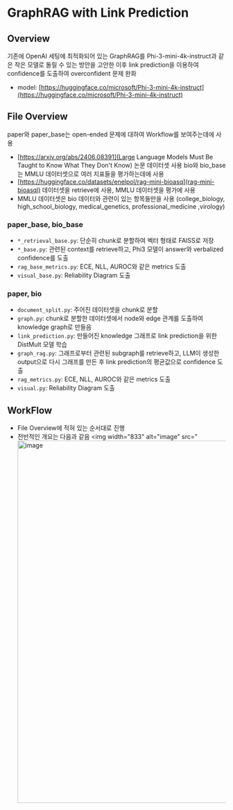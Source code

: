 GraphRAG with Link Prediction
=============
## Overview
기존에 OpenAI 세팅에 최적화되어 있는 GraphRAG를 Phi-3-mini-4k-instruct과 같은 작은 모델로 돌릴 수 있는 방안을 고안한 이후 link prediction을 이용하여 confidence를 도출하여 overconfident 문제 완화
+ model: [https://huggingface.co/microsoft/Phi-3-mini-4k-instruct](https://huggingface.co/microsoft/Phi-3-mini-4k-instruct)

## File Overview
paper와 paper_base는 open-ended 문제에 대하여 Workflow를 보여주는데에 사용 
- [https://arxiv.org/abs/2406.08391](Large Language Models Must Be Taught to Know What They Don't Know) 논문 데이터셋 사용
bio와 bio_base는 MMLU 데이터셋으로 여러 지표들을 평가하는데에 사용
- [https://huggingface.co/datasets/enelpol/rag-mini-bioasq](rag-mini-bioasql) 데이터셋을 retrieve에 사용, MMLU 데이터셋을 평가에 사용
- MMLU 데이터셋은 bio 데이터와 관련이 있는 항목들만을 사용 (college_biology, high_school_biology, medical_genetics, professional_medicine ,virology)

### paper_base, bio_base
- `*_retrieval_base.py`: 단순히 chunk로 분할하여 벡터 형태로 FAISS로 저장
- `*_base.py`: 관련된 context를 retrieve하고, Phi3 모델이 answer와 verbalized confidence를 도출
- `rag_base_metrics.py`: ECE, NLL, AUROC와 같은 metrics 도출
- `visual_base.py`: Reliability Diagram 도출

### paper, bio
- `document_split.py`: 주어진 데이터셋을 chunk로 분할
- `graph.py`: chunk로 분할한 데이터셋에서 node와 edge 관계를 도출하여 knowledge graph로 만들음
- `link_prediction.py`: 만들어진 knowledge 그래프로 link prediction을 위한 DistMult 모델 학습
- `graph_rag.py`: 그래프로부터 관련된 subgraph를 retrieve하고, LLM이 생성한 output으로 다시 그래프를 만든 후 link prediction의 평균값으로 confidence 도출
- `rag_metrics.py`: ECE, NLL, AUROC와 같은 metrics 도출
- `visual.py`: Reliability Diagram 도출

## WorkFlow
- File Overview에 적혀 있는 순서대로 진행
- 전반적인 개요는 다음과 같음
<img width="833" alt="image" src="<img width="833" alt="image" src="https://github.com/user-attachments/assets/0089fdd5-cc39-42db-b3ef-37e195e5ea87">
